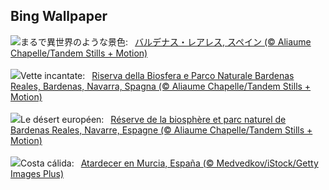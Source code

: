 ## Bing Wallpaper
![](https://www.bing.com/th?id=OHR.BardenasBiosphere_JA-JP3263055841_UHD.jpg&w=1000)まるで異世界のような景色:&nbsp;&ensp;[バルデナス・レアレス, スペイン (© Aliaume Chapelle/Tandem Stills + Motion)](https://www.bing.com/th?id=OHR.BardenasBiosphere_JA-JP3263055841_UHD.jpg)
<br><br/>
![](https://www.bing.com/th?id=OHR.BardenasBiosphere_IT-IT6167554797_UHD.jpg&w=1000)Vette incantate:&nbsp;&ensp;[Riserva della Biosfera e Parco Naturale Bardenas Reales, Bardenas, Navarra, Spagna (© Aliaume Chapelle/Tandem Stills + Motion)](https://www.bing.com/th?id=OHR.BardenasBiosphere_IT-IT6167554797_UHD.jpg)
<br><br/>
![](https://www.bing.com/th?id=OHR.BardenasBiosphere_FR-FR3427127743_UHD.jpg&w=1000)Le désert européen:&nbsp;&ensp;[Réserve de la biosphère et parc naturel de Bardenas Reales, Navarre, Espagne (© Aliaume Chapelle/Tandem Stills + Motion)](https://www.bing.com/th?id=OHR.BardenasBiosphere_FR-FR3427127743_UHD.jpg)
<br><br/>
![](https://www.bing.com/th?id=OHR.RegionMurciaDay_ES-ES1540507455_UHD.jpg&w=1000)Costa cálida:&nbsp;&ensp;[Atardecer en Murcia, España (© Medvedkov/iStock/Getty Images Plus)](https://www.bing.com/th?id=OHR.RegionMurciaDay_ES-ES1540507455_UHD.jpg)
<br><br/>
